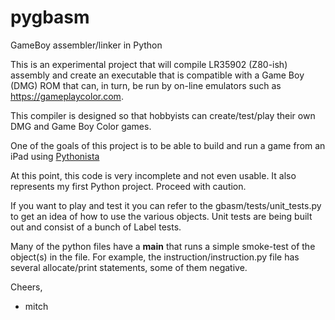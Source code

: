 # pygbasm
GameBoy assembler/linker in Python

This is an experimental project that will compile LR35902 (Z80-ish)
assembly and create an executable that is compatible with a Game Boy (DMG)
ROM that can, in turn, be run by on-line emulators such as
https://gameplaycolor.com.

This compiler is designed so that hobbyists can create/test/play their own
DMG and Game Boy Color games.

One of the goals of this project is to be able to build and run a game from
an iPad using [Pythonista](http://omz-software.com/pythonista/)

At this point, this code is very incomplete and not even usable. It also
represents my first Python project. Proceed with caution.

If you want to play and test it you can refer to the
gbasm/tests/unit_tests.py to get an idea of how to use the various
objects. Unit tests are being built out and consist of a bunch of Label
tests.

Many of the python files have a __main__ that runs a simple smoke-test of
the object(s) in the file. For example, the instruction/instruction.py file
has several allocate/print statements, some of them negative.

Cheers,

- mitch


